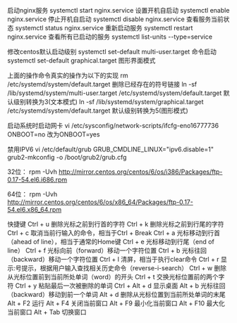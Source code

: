 启动nginx服务
systemctl start nginx.service
设置开机自启动
systemctl enable nginx.service
停止开机自启动
systemctl disable nginx.service
查看服务当前状态
systemctl status nginx.service
重新启动服务
systemctl restart nginx.service
查看所有已启动的服务
systemctl list-units --type=service

修改centos默认启动级别
systemctl set-default multi-user.target   命令启动
systemctl set-default graphical.target    图形界面模式

上面的操作命令真实的操作为以下的实现
rm /etc/systemd/system/default.target  删除已经存在的符号链接
ln -sf /lib/systemd/system/multi-user.target /etc/systemd/system/default.target  默认级别转换为3(文本模式)
ln -sf /lib/systemd/system/graphical.target /etc/systemd/system/default.target  默认级别转换为5(图形模式)

启动系统时启动网卡
vi /etc/sysconfig/network-scripts/ifcfg-eno16777736
ONBOOT=no 改为ONBOOT=yes

禁用IPV6
vi /etc/default/grub
GRUB_CMDLINE_LINUX="ipv6.disable=1" 
grub2-mkconfig -o /boot/grub2/grub.cfg

32位：
rpm -Uvh http://mirror.centos.org/centos/6/os/i386/Packages/ftp-0.17-54.el6.i686.rpm

64位：
rpm -Uvh http://mirror.centos.org/centos/6/os/x86_64/Packages/ftp-0.17-54.el6.x86_64.rpm

快捷键
Ctrl + u            删除光标之前到行首的字符
Ctrl + k            删除光标之前到行尾的字符
Ctrl + c            取消当前行输入的命令，相当于Ctrl + Break
Ctrl + a            光标移动到行首（ahead of line），相当于通常的Home键
Ctrl + e            光标移动到行尾（end of line）
Ctrl + f            光标向前（forward）移动一个字符位置
Ctrl + b            光标往回（backward）移动一个字符位置
Ctrl + l            清屏，相当于执行clear命令
Ctrl + r            显示:号提示，根据用户输入查找相关历史命令（reverse-i-search）
Ctrl + w            删除从光标位置前到当前所处单词（word）的开头
Ctrl + t            交换光标位置前的两个字符
Ctrl + y            粘贴最后一次被删除的单词
Ctrl + Alt + d      显示桌面
Alt + b             光标往回（backward）移动到前一个单词
Alt + d             删除从光标位置到当前所处单词的末尾
Alt + F2            运行
Alt + F4            关闭当前窗口
Alt + F9            最小化当前窗口
Alt + F10           最大化当前窗口
Alt + Tab           切换窗口
